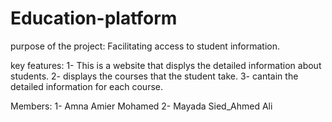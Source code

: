 # Education-platform

purpose of the project:
Facilitating access to student information.

key features:
1- This is a website that displys the detailed information about students.
2- displays the courses that the student take.
3- cantain the detailed information for each course. 

Members:
1- Amna Amier Mohamed
2- Mayada Sied_Ahmed Ali
